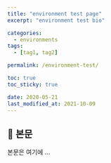 ```yaml
---
title: "environment test page"
excerpt: "environment test bio"

categories:
  - environments
tags:
  - [tag1, tag2]

permalink: /environment-test/

toc: true
toc_sticky: true

date: 2020-05-21
last_modified_at: 2021-10-09
---
```


## 🦥 본문

본문은 여기에 ...
